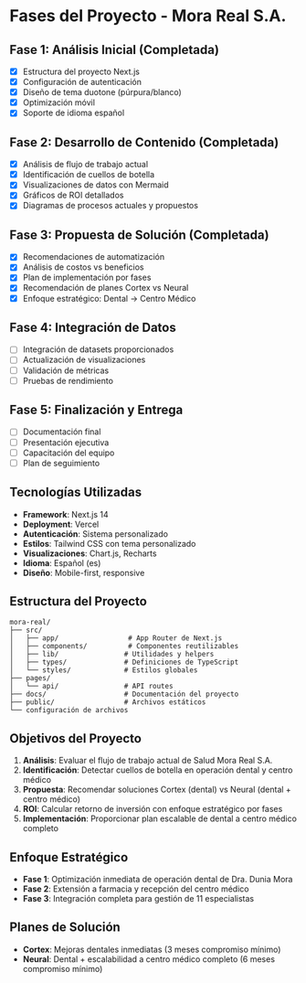 # Fases del Proyecto - Mora Real S.A.

## Fase 1: Análisis Inicial (Completada)
- [x] Estructura del proyecto Next.js
- [x] Configuración de autenticación
- [x] Diseño de tema duotone (púrpura/blanco)
- [x] Optimización móvil
- [x] Soporte de idioma español

## Fase 2: Desarrollo de Contenido (Completada)
- [x] Análisis de flujo de trabajo actual
- [x] Identificación de cuellos de botella
- [x] Visualizaciones de datos con Mermaid
- [x] Gráficos de ROI detallados
- [x] Diagramas de procesos actuales y propuestos

## Fase 3: Propuesta de Solución (Completada)
- [x] Recomendaciones de automatización
- [x] Análisis de costos vs beneficios
- [x] Plan de implementación por fases
- [x] Recomendación de planes Cortex vs Neural
- [x] Enfoque estratégico: Dental → Centro Médico

## Fase 4: Integración de Datos
- [ ] Integración de datasets proporcionados
- [ ] Actualización de visualizaciones
- [ ] Validación de métricas
- [ ] Pruebas de rendimiento

## Fase 5: Finalización y Entrega
- [ ] Documentación final
- [ ] Presentación ejecutiva
- [ ] Capacitación del equipo
- [ ] Plan de seguimiento

## Tecnologías Utilizadas
- **Framework**: Next.js 14
- **Deployment**: Vercel
- **Autenticación**: Sistema personalizado
- **Estilos**: Tailwind CSS con tema personalizado
- **Visualizaciones**: Chart.js, Recharts
- **Idioma**: Español (es)
- **Diseño**: Mobile-first, responsive

## Estructura del Proyecto
```
mora-real/
├── src/
│   ├── app/                 # App Router de Next.js
│   ├── components/          # Componentes reutilizables
│   ├── lib/                # Utilidades y helpers
│   ├── types/              # Definiciones de TypeScript
│   └── styles/             # Estilos globales
├── pages/
│   └── api/                # API routes
├── docs/                   # Documentación del proyecto
├── public/                 # Archivos estáticos
└── configuración de archivos
```

## Objetivos del Proyecto
1. **Análisis**: Evaluar el flujo de trabajo actual de Salud Mora Real S.A.
2. **Identificación**: Detectar cuellos de botella en operación dental y centro médico
3. **Propuesta**: Recomendar soluciones Cortex (dental) vs Neural (dental + centro médico)
4. **ROI**: Calcular retorno de inversión con enfoque estratégico por fases
5. **Implementación**: Proporcionar plan escalable de dental a centro médico completo

## Enfoque Estratégico
- **Fase 1**: Optimización inmediata de operación dental de Dra. Dunia Mora
- **Fase 2**: Extensión a farmacia y recepción del centro médico
- **Fase 3**: Integración completa para gestión de 11 especialistas

## Planes de Solución
- **Cortex**: Mejoras dentales inmediatas (3 meses compromiso mínimo)
- **Neural**: Dental + escalabilidad a centro médico completo (6 meses compromiso mínimo)
